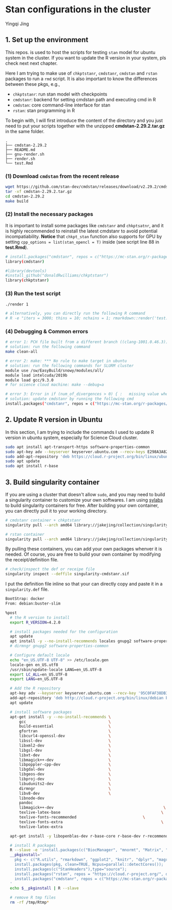 # Stan configurations in the cluster

Yingqi Jing

## 1. Set up the environment

This repos. is used to host the scripts for testing `stan` model for ubuntu system in the cluster. If you want to update the R version in your system, pls check next next chapter.

Here I am trying to make use of `chkptstanr`, `cmdstanr`, `cmdstan` and `rstan` packages to run a `rmd` script. It is also important to know the differences between these pkgs, e.g.,

- `chkptstanr`: run stan model with checkpoints
- `cmdstanr`: backend for setting cmdstan path and executing cmd in R
- `cmdstan`: core command-line interface for stan
- `rstan`: stan programming in R

To begin with, I will first introduce the content of the directory and you just need to put your scripts together with the unzipped **cmdstan-2.29.2.tar.gz** in the same folder. 

```
.
├── cmdstan-2.29.2
├── README.md
├── gnu-render.sh
├── render.sh
└── test.Rmd
```

### (1) Download `cmdstan` from the recent release

```bash
wget https://github.com/stan-dev/cmdstan/releases/download/v2.29.2/cmdstan-2.29.2.tar.gz
tar -xf cmdstan-2.29.2.tar.gz
cd cmdstan-2.29.2
make build
```

### (2) Install the necessary packages

It is important to install some packages like `cmdstanr` and `chkptsatnr`, and it is highly recommended to reinstall the latest cmdstanr to avoid potential incompatiability. **Notice** that `chkpt_stan` function also supports for GPU by setting `cpp_options = list(stan_opencl = T)` inside (see script line 88 in **test.Rmd**).

```bash
# install.packages("cmdstanr", repos = c("https://mc-stan.org/r-packages/", getOption("repos")))
library(cmdstanr)

#library(devtools)
#install_github("donaldRwilliams/chkptstanr")
library(chkptstanr)
```

### (3) Run the test script

```bash
./render 1

# alternatively, you can directly run the following R command
# R -e "iters = 3000; thins = 10; nchains = 1; rmarkdown::render('test.Rmd', output_format = c('html_document'), output_file = paste('out', '.html', sep=''))"
```

### (4) Debugging & Common errors

```bash
# error 1: PCH file built from a different branch ((clang-1001.0.46.3)) than the compiler ((clang-1001.0.46.4))
# solution: run the following command
make clean-all 

# error 2: make: *** No rule to make target in ubuntu
# solution: run the following commands for SLURM cluster
module use /sw/EasyBuild/snowy/modules/all/
module load intelcuda/2019b
module load gcc/9.3.0
# for science cloud machine: make --debug=a

# error 3: Error in if (num_of_divergences > 0) { :   missing value where TRUE/FALSE needed
# solution: update cmdstanr by running the following cmd
install.packages("cmdstanr", repos = c("https://mc-stan.org/r-packages/", getOption("repos"))) 

```

## 2. Update R version in Ubuntu

In this section, I am trying to include the commands I used to update R version in ubuntu system, especially for Science Cloud cluster.

```bash
sudo apt install apt-transport-https software-properties-common
sudo apt-key adv --keyserver keyserver.ubuntu.com --recv-keys E298A3A825C0D65DFD57CBB651716619E084DAB9
sudo add-apt-repository 'deb https://cloud.r-project.org/bin/linux/ubuntu bionic-cran40/'
sudo apt update
sudo apt install r-base
```

## 3. Build singularity container

If you are using a cluster that doesn't allow `sudo`, and you may need to build a singularity container to customize your own softwares. I am using [sylabs](https://cloud.sylabs.io/) to build singularity containers for free. After building your own container, you can directly pull it to your working directory. 

```bash
# cmdstanr container + chkptstanr
singularity pull --arch amd64 library://jakejing/collection/singularity-cmdstanr:latest

# rstan container
singularity pull --arch amd64 library://jakejing/collection/singularity-rstan:latest
```

By pulling these containers, you can add your own packages whenver it is needed. Of course, you are free to build your own container by modifying the receipt/definition file.

```bash
# check/inspect the def or receipe file
singularity inspect --deffile singularity-cmdstanr.sif
```

I put the definition file inline so that your can directly copy and paste it in a `singularity.def` file.

```bash
BootStrap: docker
From: debian:buster-slim

%post
  # the R version to install
  export R_VERSION=4.2.0

  # install packages needed for the configuration
  apt update
  apt install -y --no-install-recommends locales gnupg2 software-properties-common
  # dirmngr gnupg2 software-properties-common

  # Configure default locale
  echo "en_US.UTF-8 UTF-8" >> /etc/locale.gen
  locale-gen en_US.utf8
  /usr/sbin/update-locale LANG=en_US.UTF-8
  export LC_ALL=en_US.UTF-8
  export LANG=en_US.UTF-8

  # Add the R repository
  apt-key adv --keyserver keyserver.ubuntu.com --recv-key '95C0FAF38DB3CCAD0C080A7BDC78B2DDEABC47B7'
  add-apt-repository 'deb http://cloud.r-project.org/bin/linux/debian buster-cran40/'
  apt update

  # install software packages
  apt-get install -y --no-install-recommends \
      gcc                                    \
      build-essential                        \
      gfortran                               \
      libcurl4-openssl-dev                   \
      libssl-dev                             \
      libxml2-dev                            \
      libgsl-dev                             \
      libxt-dev                              \
      libmagick++-dev                        \
      libpoppler-cpp-dev                     \
      libgdal-dev                            \
      libgeos-dev                            \
      libproj-dev                            \
      libudunits2-dev                        \
      dirmngr                                \
      libv8-dev                              \
      libnode-dev														 \
      pandoc    														 \
      libmagick++-dev												 \
      texlive-latex-base											\
      texlive-fonts-recommended								\
      texlive-fonts-extra											\
      texlive-latex-extra											

  apt-get install -y libopenblas-dev r-base-core r-base-dev r-recommended libcurl4-openssl-dev libopenmpi-dev openmpi-bin openmpi-common openmpi-doc openssh-client openssh-server libssh-dev wget cmake g++ python autoconf bzip2 libtool libtool-bin

  # install R packages
  R --slave -e 'install.packages(c("BiocManager", "mnormt", "Matrix", "expm")); BiocManager::install(c("devtools")); devtools::install_github("liamrevell/phytools"); BiocManager::install("ggtree"); devtools::install_github("donaldRwilliams/chkptstanr")'
  __pkginstall='
    pkg <- c("R.utils", "rmarkdown", "ggplot2", "knitr", "dplyr", "magrittr", "tidyr", "plyr", "ape", "tibble", "geiger", "purrr", "foreach", "parallel", "doParallel", "extraDistr", "grid", "gridExtra", "posterior", "MASS");
    install.packages(pkg, clean=TRUE, Ncpus=parallel::detectCores());
    install.packages(c("StanHeaders"),type="source");
    install.packages("rstan", repos = "https://cloud.r-project.org/", dependencies = TRUE); 
    install.packages("cmdstanr", repos = c("https://mc-stan.org/r-packages/", getOption("repos")))
  '
  echo $__pkginstall | R --slave

  # remove R tmp files
  rm -rf /tmp/Rtmp*
```

